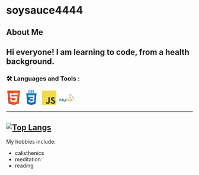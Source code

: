 # soysauce4444

## About Me
Hi everyone! I am learning to code, from a health background. 
---------------

### :hammer_and_wrench: Languages and Tools :
<div>
  <img src="https://github.com/devicons/devicon/blob/master/icons/html5/html5-original.svg" title="HTML5" alt="HTML" width="40" height="40"/>&nbsp;
  <img src="https://github.com/devicons/devicon/blob/master/icons/css3/css3-plain-wordmark.svg"  title="CSS3" alt="CSS" width="40" height="40"/>&nbsp;
  <img src="https://github.com/devicons/devicon/blob/master/icons/javascript/javascript-original.svg" title="JavaScript" alt="JavaScript" width="40" height="40"/>&nbsp;
  <img src="https://github.com/devicons/devicon/blob/master/icons/mysql/mysql-original-wordmark.svg" title="MySQL"  alt="MySQL" width="40" height="40"/>&nbsp;
</div>


-------------------------------------------------------


[![Top Langs](https://github-readme-stats.vercel.app/api/top-langs/?username=soysauce4444&layout=compact&theme=vision-friendly-dark)](https://github.com/anuraghazra/github-readme-stats)
----------------------------------

My hobbies include:
- calisthenics
- meditation
- reading

